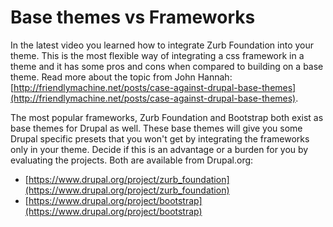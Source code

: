 # Base themes vs Frameworks

In the latest video you learned how to integrate Zurb Foundation into your theme.
This is the most flexible way of integrating a css framework in a theme and it has some pros and cons when compared to building on a base theme.
Read more about the topic from John Hannah: [http://friendlymachine.net/posts/case-against-drupal-base-themes](http://friendlymachine.net/posts/case-against-drupal-base-themes).

The most popular frameworks, Zurb Foundation and Bootstrap both exist as base themes for Drupal as well.
These base themes will give you some Drupal specific presets that you won't get by integrating the frameworks only in your theme.
Decide if this is an advantage or a burden for you by evaluating the projects. Both are available from Drupal.org:
- [https://www.drupal.org/project/zurb_foundation](https://www.drupal.org/project/zurb_foundation)
- [https://www.drupal.org/project/bootstrap](https://www.drupal.org/project/bootstrap)
